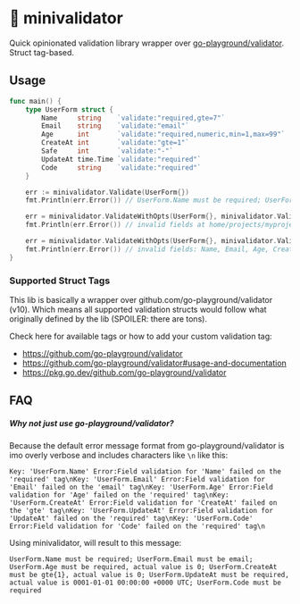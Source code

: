 # 🙅 minivalidator

Quick opinionated validation library wrapper over [go-playground/validator](https://github.com/go-playground/validator). Struct tag-based.

## Usage

```go
func main() {
	type UserForm struct {
		Name     string    `validate:"required,gte=7"`
		Email    string    `validate:"email"`
		Age      int       `validate:"required,numeric,min=1,max=99"`
		CreateAt int       `validate:"gte=1"`
		Safe     int       `validate:"-"`
		UpdateAt time.Time `validate:"required"`
		Code     string    `validate:"required"`
	}

	err := minivalidator.Validate(UserForm{})
	fmt.Println(err.Error()) // UserForm.Name must be required; UserForm.Email must be email; UserForm.Age must be required, actual value is 0; UserForm.CreateAt must be gte{1}, actual value is 0; UserForm.UpdateAt must be required, actual value is 0001-01-01 00:00:00 +0000 UTC; UserForm.Code must be required

	err = minivalidator.ValidateWithOpts(UserForm{}, minivalidator.ValidateOptions{Mode: minivalidator.ModeVerbose})
	fmt.Println(err.Error()) // invalid fields at home/projects/myproject/main.go:24: UserForm.Name must be required; UserForm.Email must be email; UserForm.Age must be required, actual value is 0; UserForm.CreateAt must be gte{1}, actual value is 0; UserForm.UpdateAt must be required, actual value is 0001-01-01 00:00:00 +0000 UTC; UserForm.Code must be required

	err = minivalidator.ValidateWithOpts(UserForm{}, minivalidator.ValidateOptions{Mode: minivalidator.ModeCompact})
	fmt.Println(err.Error()) // invalid fields: Name, Email, Age, CreateAt, UpdateAt, Code
}

```

### Supported Struct Tags

This lib is basically a wrapper over github.com/go-playground/validator (v10). Which means all supported validation structs would follow what originally defined by the lib (SPOILER: there are tons).

Check here for available tags or how to add your custom validation tag:

- https://github.com/go-playground/validator
- https://github.com/go-playground/validator#usage-and-documentation
- https://pkg.go.dev/github.com/go-playground/validator

## FAQ

##### Why not just use go-playground/validator?

Because the default error message format from go-playground/validator is imo overly verbose and includes characters like `\n` like this:

`Key: 'UserForm.Name' Error:Field validation for 'Name' failed on the 'required' tag\nKey: 'UserForm.Email' Error:Field validation for 'Email' failed on the 'email' tag\nKey: 'UserForm.Age' Error:Field validation for 'Age' failed on the 'required' tag\nKey: 'UserForm.CreateAt' Error:Field validation for 'CreateAt' failed on the 'gte' tag\nKey: 'UserForm.UpdateAt' Error:Field validation for 'UpdateAt' failed on the 'required' tag\nKey: 'UserForm.Code' Error:Field validation for 'Code' failed on the 'required' tag\n`

Using minivalidator, will result to this message:

`UserForm.Name must be required; UserForm.Email must be email; UserForm.Age must be required, actual value is 0; UserForm.CreateAt must be gte{1}, actual value is 0; UserForm.UpdateAt must be required, actual value is 0001-01-01 00:00:00 +0000 UTC; UserForm.Code must be required`
